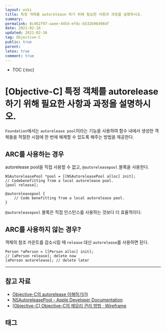 ```yaml
---
layout: wiki
title: 특정 객체를 autorelease 하기 위해 필요한 사항과 과정을 설명하시오.
summary: 
permalink: 8c462797-aaee-445d-efdc-b532b964984f
date: 2021-02-16
updated: 2021-02-16
tag: Objective-C 
public: true
parent: 
latex: true
comment: true
---
```


* TOC
{:toc}

# \[Objective-C] 특정 객체를 autorelease 하기 위해 필요한 사항과 과정을 설명하시오.

`Foundation`에서는 `autorelease pool`이라는 기능을 사용하여 함수 내에서 생성한 객체들을 적절한 시점에 한 번에 해제할 수 있도록 해주는 방법을 제공한다.

## ARC를 사용하는 경우

autorelease pool을 직접 사용할 수 없고, `@autoreleasepool` 블록을 사용한다.

```objc
NSAutoreleasePool *pool = [[NSAutoreleasePool alloc] init];
// Codebenefitting from a local autorelease pool.
[pool release];
```

```objc
@autoreleasepool {
	// Code benefitting from a local autorelease pool.
}
```

`@autoreleasepool` 블록은 직접 인스턴스를 사용하는 것보다 더 효율적이다.

## ARC를 사용하지 않는 경우?

객체의 참조 카운트를 감소시킬 때 `release` 대신 `autorelease`를 사용하면 된다.

```objc
Person *aPerson = [[Person alloc] init];
// [aPerson release]; delete now
[aPerson autorelease]; // delete later
```

---

## 참고 자료

- [Objective-C의 autorelease 이해하기(1)](https://nephilim.tistory.com/120)
- [NSAutoreleasePool - Apple Developer Documentation](https://developer.apple.com/documentation/foundation/nsautoreleasepool)
- [[Objective-C] Objective-C의 메모리 관리 방법 · Wireframe](https://soooprmx.com/archives/4174)

## 태그

